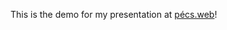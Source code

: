This is the demo for my presentation at [pécs.web](http://www.meetup.com/pecs-web/messages/boards/thread/29606602)!
